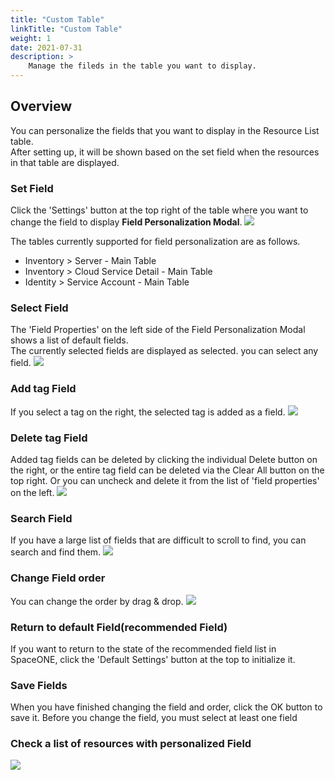 ```yaml
---
title: "Custom Table"
linkTitle: "Custom Table"
weight: 1
date: 2021-07-31
description: >
    Manage the fileds in the table you want to display.
---
```


## Overview
You can personalize the fields that you want to display in the Resource List table.<br>
After setting up, it will be shown based on the set field when the resources in that table are displayed.

### Set Field
Click the 'Settings' button at the top right of the table where you want to change the field to display **Field Personalization Modal**.
![](/docs/guides_v1/advanced/img/01_server_page.png)

<!-- {% hint style="info" %} -->
The tables currently supported for field personalization are as follows.

* Inventory &gt; Server - Main Table
* Inventory &gt; Cloud Service Detail - Main Table
* Identity &gt; Service Account - Main Table
<!-- {% endhint %} -->

### Select Field
The 'Field Properties' on the left side of the Field Personalization Modal shows a list of default fields.<br>
The currently selected fields are displayed as selected. you can select any field.
![](/docs/guides_v1/advanced/img/02_field_select.png)

### Add tag Field
If you select a tag on the right, the selected tag is added as a field.
![](/docs/guides_v1/advanced/img/03_add_tag_field.png)

### Delete tag Field
Added tag fields can be deleted by clicking the individual Delete button on the right, or the entire tag field can be deleted via the Clear All button on the top right. Or you can uncheck and delete it from the list of 'field properties' on the left.
![](/docs/guides_v1/advanced/img/04_delete_tag_field.png)

### Search Field
If you have a large list of fields that are difficult to scroll to find, you can search and find them.
![](/docs/guides_v1/advanced/img/05_field_search.png)

### Change Field order
You can change the order by drag & drop.
![](/docs/guides_v1/advanced/img/06_field_drag.png)

### Return to default Field\(recommended Field\)
If you want to return to the state of the recommended field list in SpaceONE, click the 'Default Settings' button at the top to initialize it.

### Save Fields
When you have finished changing the field and order, click the OK button to save it.
Before you change the field, you must select at least one field 

### Check a list of resources with personalized Field
![](/docs/guides_v1/advanced/img/07_server_page_after_custom.png)
